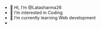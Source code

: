 - 👋 Hi, I’m @Latasharma26
- 👀 I’m interested in Coding
- 🌱 I’m currently learning Web development
- 

<!---
Latasharma26/Latasharma26 is a ✨ special ✨ repository because its `README.md` (this file) appears on your GitHub profile.
You can click the Preview link to take a look at your changes.
--->
